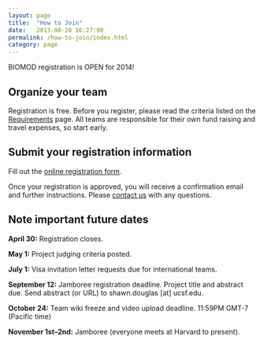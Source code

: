 ```yaml
---
layout: page
title:  "How to Join"
date:   2013-08-28 16:27:08
permalink: /how-to-join/index.html
category: page
---
```



BIOMOD registration is OPEN for 2014!

## Organize your team

Registration is free. Before you register, please read the criteria listed on the [Requirements](/pages/requirements) page. All teams are responsible for their own fund raising and travel expenses, so start early.

## Submit your registration information

Fill out the [online registration form](https://biomod.wufoo.com/forms/2014-registration-form/).

Once your registration is approved, you will receive a confirmation email and further instructions. Please [contact us](/pages/contact) with any questions.

## Note important future dates

**April 30:** Registration closes.

**May 1:** Project judging criteria posted.

**July 1:** Visa invitation letter requests due for international teams.

**September 12:** Jamboree registration deadline. Project title and abstract due. Send abstract (or URL) to shawn.douglas [at] ucsf.edu.

**October 24:** Team wiki freeze and video upload deadline. 11:59PM GMT-7 (Pacific time)

**November 1st–2nd:** Jamboree (everyone meets at Harvard to present).

